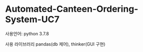 # Automated-Canteen-Ordering-System-UC7
사용언어: python 3.7.8

사용 라이브러리
pandas(db 제어), thinker(GUI 구현)
